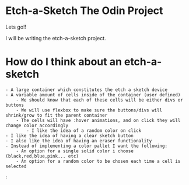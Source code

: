 # Etch-a-Sketch The Odin Project

Lets go!!


I will be writing the etch-a-sketch project.

# How do I think about an etch-a-sketch
    - A large container which constitutes the etch a sketch device
    - A variable amount of cells inside of the container (user defined)
        - We should know that each of these cells will be either divs or buttons
        - We will use flexbox to make sure the buttons/divs will shrink/grow to fit the parent container
        - The cells will have :hover animations, and on click they will change color accordingly
            - I like the idea of a random color on click
    - I like the idea of having a clear sketch button
    - I also like the idea of having an eraser functionality
    - Instead of implementing a color pallet I want the following:
        - An option for a single solid color i choose (black,red,blue,pink... etc)
        - An option for a random color to be chosen each time a cell is selected

:


